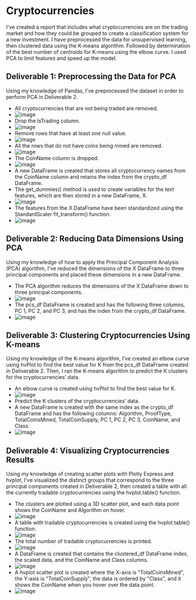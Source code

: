 # Cryptocurrencies
I've created a report that includes what cryptocurrencies are on the trading market and how they could be grouped to create a classification system for a new investment.  I have preprocessed the data for unsupervised learning, then clustered data using the K-means algorithm. Followed by determination of the best number of centroids for K-means using the elbow curve. I used PCA to limit features and speed up the model.

## Deliverable 1: Preprocessing the Data for PCA
Using my knowledge of Pandas, I’ve preprocessed the dataset in order to perform PCA in Deliverable 2.
- All cryptocurrencies that are not being traded are removed.
- ![image](https://user-images.githubusercontent.com/96395120/164118072-5b07cc1b-333e-40ec-b1fa-e408fd4a6cda.png)
- Drop the IsTrading column.
- ![image](https://user-images.githubusercontent.com/96395120/164118160-a5281050-1e50-450b-b9c2-81d908d5edb2.png)
- Remove rows that have at least one null value.
- ![image](https://user-images.githubusercontent.com/96395120/164118248-faf8fc5d-ee12-42b2-8cb0-2069b3a11e67.png)
- All the rows that do not have coins being mined are removed.
- ![image](https://user-images.githubusercontent.com/96395120/164118281-23bc2950-db99-4b79-9f67-810604304af3.png)
- The CoinName column is dropped.
- ![image](https://user-images.githubusercontent.com/96395120/164118326-90a4dbba-f922-45c4-a1c7-e40340965b70.png)
- A new DataFrame is created that stores all cryptocurrency names from the CoinName column and retains the index from the crypto_df DataFrame.
- The get_dummies() method is used to create variables for the text features, which are then stored in a new DataFrame, X.
- ![image](https://user-images.githubusercontent.com/96395120/164118567-3a1ba2f4-21af-4d5c-a99f-fb4d9b3369b4.png)
- The features from the X DataFrame have been standardized using the StandardScaler fit_transform() function.
- ![image](https://user-images.githubusercontent.com/96395120/164118658-28ba6f6e-2b79-40de-9dce-85df4295218f.png)

## Deliverable 2: Reducing Data Dimensions Using PCA
Using my knowledge of how to apply the Principal Component Analysis (PCA) algorithm, I've reduced the dimensions of the X DataFrame to three principal components and placed these dimensions in a new DataFrame.
- The PCA algorithm reduces the dimensions of the X DataFrame down to three principal components.
- ![image](https://user-images.githubusercontent.com/96395120/164119044-ac8d667d-7100-4b4d-a089-816ce8575973.png)
- The pcs_df DataFrame is created and has the following three columns, PC 1, PC 2, and PC 3, and has the index from the crypto_df DataFrame.
- ![image](https://user-images.githubusercontent.com/96395120/164119073-137f58cd-90ba-43be-90b4-4bb2edb0cab2.png)

## Deliverable 3: Clustering Cryptocurrencies Using K-means
Using my knowledge of the K-means algorithm, I’ve created an elbow curve using hvPlot to find the best value for K from the pcs_df DataFrame created in Deliverable 2. Then, I ran the K-means algorithm to predict the K clusters for the cryptocurrencies’ data.
- An elbow curve is created using hvPlot to find the best value for K.
- ![image](https://user-images.githubusercontent.com/96395120/164119202-147f6e9a-7ab4-4289-a49a-3f1f86f1352d.png)
- Predict the K clusters of the cryptocurrencies’ data.
- A new DataFrame is created with the same index as the crypto_df DataFrame and has the following columns: Algorithm, ProofType, TotalCoinsMined, TotalCoinSupply, PC 1, PC 2, PC 3, CoinName, and Class.
- ![image](https://user-images.githubusercontent.com/96395120/164119262-8697211c-72bb-48b5-8601-a750107a8e4a.png)

## Deliverable 4: Visualizing Cryptocurrencies Results
Using my knowledge of creating scatter plots with Plotly Express and hvplot, I've visualized the distinct groups that correspond to the three principal components created in Deliverable 2, then created a table with all the currently tradable cryptocurrencies using the hvplot.table() function.
- The clusters are plotted using a 3D scatter plot, and each data point shows the CoinName and Algorithm on hover.
- ![image](https://user-images.githubusercontent.com/96395120/164119582-672fc97f-39d9-4e0c-a8c4-e49db2a111cc.png)
- A table with tradable cryptocurrencies is created using the hvplot.table() function.
- ![image](https://user-images.githubusercontent.com/96395120/164119622-d7eb767d-aca1-4306-8a26-501a925bbe31.png)
- The total number of tradable cryptocurrencies is printed.
- ![image](https://user-images.githubusercontent.com/96395120/164119660-edada608-ef3d-4bcf-adf2-e4f76b8ef370.png)
- A DataFrame is created that contains the clustered_df DataFrame index, the scaled data, and the CoinName and Class columns.
- ![image](https://user-images.githubusercontent.com/96395120/164119779-fa2dd38c-789e-446e-a287-0e0915a86ba9.png)
- A hvplot scatter plot is created where the X-axis is "TotalCoinsMined", the Y-axis is "TotalCoinSupply", the data is ordered by "Class", and it shows the CoinName when you hover over the data point.
- ![image](https://user-images.githubusercontent.com/96395120/164119805-06cbbcea-16f7-4759-a58c-4df3db42446d.png)
